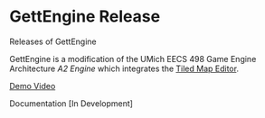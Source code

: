 # GettEngine Release
 Releases of GettEngine

 GettEngine is a modification of the UMich EECS 498 Game Engine Architecture *A2 Engine* which integrates the [Tiled Map Editor](https://www.mapeditor.org/).

 [Demo Video](https://youtu.be/AByamtPTZvY)

 Documentation [In Development]
